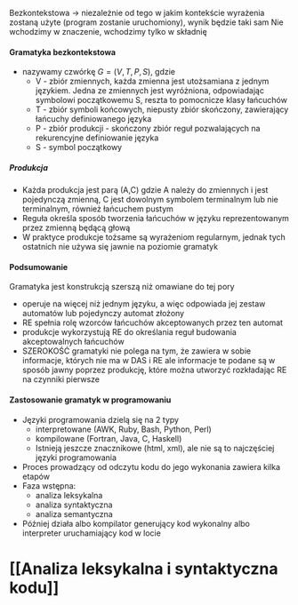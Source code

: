 Bezkontekstowa → niezależnie od tego w jakim kontekście wyrażenia zostaną użyte (program zostanie uruchomiony), wynik będzie taki sam
Nie wchodzimy w znaczenie, wchodzimy tylko w składnię

#### Gramatyka bezkontekstowa
- nazywamy czwórkę $G = (V,T,P,S)$, gdzie
	- V - zbiór zmiennych, każda zmienna jest utożsamiana z jednym językiem. Jedna ze zmiennych jest wyróżniona, odpowiadając symbolowi początkowemu S, reszta to pomocnicze klasy łańcuchów
	- T - zbiór symboli końcowych, niepusty zbiór skończony, zawierający łańcuchy definiowanego języka
	- P - zbiór produkcji - skończony zbiór reguł pozwalających na rekurencyjne definiowanie języka
	- S - symbol początkowy 

##### Produkcja
- Każda produkcja jest parą (A,C) gdzie A należy do zmiennych i jest pojedynczą zmienną, C jest dowolnym symbolem terminalnym lub nie terminalnym, również łańcuchem pustym
- Reguła określa sposób tworzenia łańcuchów w języku reprezentowanym przez zmienną będącą głową
- W praktyce produkcje tożsame są wyrażeniom regularnym, jednak tych ostatnich nie używa się jawnie na poziomie gramatyk

#### Podsumowanie
Gramatyka jest konstrukcją szerszą niż omawiane do tej pory
- operuje na więcej niż jednym języku, a więc odpowiada jej zestaw automatów lub pojedynczy automat złożony
- RE spełnia rolę wzorców łańcuchów akceptowanych przez ten automat
- produkcje wykorzystują RE do określania reguł budowania akceptowalnych łańcuchów
- SZEROKOŚĆ gramatyki nie polega na tym, że zawiera w sobie informacje, których nie ma w DAS i RE ale informacje te podane są w sposób jawny poprzez produkcję, które można utworzyć rozkładając RE na czynniki pierwsze

#### Zastosowanie gramatyk w programowaniu
- Języki programowania dzielą się na 2 typy
	- interpretowane (AWK, Ruby, Bash, Python, Perl)
	- kompilowane (Fortran, Java, C, Haskell)
	- Istnieją jeszcze znacznikowe (html, xml), ale nie są to najczęściej języki programowania
- Proces prowadzący od odczytu kodu do jego wykonania zawiera kilka etapów
- Faza wstępna:
	- analiza leksykalna
	- analiza syntaktyczna
	- analiza semantyczna
- Później działa albo kompilator generujący kod wykonalny albo interpreter uruchamiający kod w locie
# [[Analiza leksykalna i syntaktyczna kodu]]